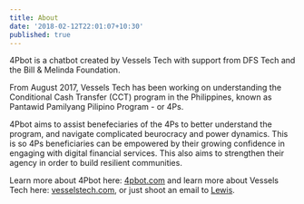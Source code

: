 ```yaml
---
title: About
date: '2018-02-12T22:01:07+10:30'
published: true
---
```


4Pbot is a chatbot created by Vessels Tech with support from DFS Tech and the Bill & Melinda Foundation.

From August 2017, Vessels Tech has been working on understanding the Conditional Cash Transfer (CCT) program in the Philippines, known as Pantawid Pamilyang Pilipino Program - or 4Ps.

4Pbot aims to assist benefeciaries of the 4Ps to better understand the program, and navigate complicated beurocracy and power dynamics. This is so 4Ps beneficiaries can be empowered by their growing confidence in engaging with digital financial services. This also aims to strengthen their agency in order to build resilient communities.

Learn more about 4Pbot here: [4pbot.com](https://4pbot.com)  and learn more about Vessels Tech here: [vesselstech.com](https://vesselstech.com), or just shoot an email to [Lewis](mailto:lewis@vesselstech.com).
